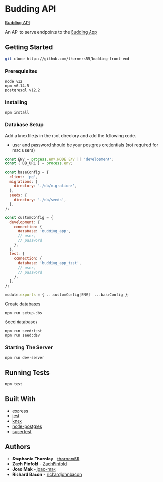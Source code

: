 # Budding API

[Budding API](https://budding-app.herokuapp.com/api)

An API to serve endpoints to the [Budding App](https://github.com/thorners55/budding-front-end)

## Getting Started

```bash
git clone https://github.com/thorners55/budding-front-end
```

### Prerequisites

```
node v12
npm v6.14.5
postgresql v12.2
```

### Installing

```
npm install
```

### Database Setup

Add a knexfile.js in the root directory and add the following code.

- user and password should be your postgres credentials (not required for mac users)

```js
const ENV = process.env.NODE_ENV || 'development';
const { DB_URL } = process.env;

const baseConfig = {
  client: 'pg',
  migrations: {
    directory: './db/migrations',
  },
  seeds: {
    directory: './db/seeds',
  },
};

const customConfig = {
  development: {
    connection: {
      database: 'budding_app',
      // user,
      // password
    },
  },
  test: {
    connection: {
      database: 'budding_app_test',
      // user,
      // password
    },
  },
};

module.exports = { ...customConfig[ENV], ...baseConfig };
```

Create databases

```
npm run setup-dbs
```

Seed databases

```
npm run seed:test
npm run seed:dev
```

### Starting The Server

```
npm run dev-server
```

## Running Tests

```
npm test
```

## Built With

- [express](https://expressjs.com/)
- [jest](https://jestjs.io/)
- [knex](http://knexjs.org/)
- [node-postgres](https://node-postgres.com/)
- [supertest](https://github.com/visionmedia/supertest)

## Authors

- **Stephanie Thornley** - [thorners55](https://github.com/thorners55)
- **Zach Pinfold** - [ZachPinfold](https://github.com/ZachPinfold)
- **Joao Mak** - [joao-mak](https://github.com/joao-mak)
- **Richard Bacon** - [richardjohnbacon](https://github.com/richardjohnbacon)
